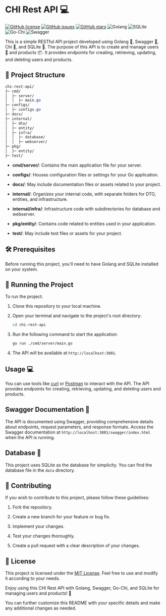 # CHI Rest API :computer:

[![GitHub license](https://img.shields.io/badge/license-MIT-blue.svg)](https://github.com/breno5g/chi-rest-api/blob/main/LICENSE)
[![GitHub issues](https://img.shields.io/github/issues/breno5g/chi-rest-api)](https://github.com/breno5g/chi-rest-api/issues)
[![GitHub stars](https://img.shields.io/github/stars/breno5g/chi-rest-api)](https://github.com/breno5g/chi-rest-api/stargazers)
![Golang](https://img.shields.io/badge/Go-1.21.1-blue)
![SQLite](https://img.shields.io/badge/SQLite-3.36.0-blue)
![Go-Chi](https://img.shields.io/badge/Go--Chi-4.1.2-blue)
![Swagger](https://img.shields.io/badge/Swagger-2.0-blue)

This is a simple RESTful API project developed using Golang :rocket:, Swagger :bookmark_tabs:, Chi :construction_worker:, and SQLite :file_folder:. The purpose of this API is to create and manage users :busts_in_silhouette: and products :package:. It provides endpoints for creating, retrieving, updating, and deleting users and products.

## 📂 Project Structure

```css
chi-rest-api/
├─ cmd/
│  ├─ server/
│  │  ├─ main.go
├─ configs/
│  ├─ configs.go
├─ docs/
├─ internal/
│  ├─ dto/
│  ├─ entity/
│  ├─ infra/
│  │  ├─ database/
│  │  ├─ webserver/
├─ pkg/
│  ├─ entity/
├─ test/
```

- **cmd/server/**: Contains the main application file for your server.

- **configs/**: Houses configuration files or settings for your Go application.

- **docs/**: May include documentation files or assets related to your project.

- **internal/**: Organizes your internal code, with separate folders for DTO, entities, and infrastructure.

- **internal/infra/**: Infrastructure code with subdirectories for database and webserver.

- **pkg/entity/**: Contains code related to entities used in your application.

- **test/**: May include test files or assets for your project.

## 🛠️ Prerequisites

Before running this project, you'll need to have Golang and SQLite installed on your system.

## 🚀 Running the Project

To run the project:

1. Clone this repository to your local machine.

2. Open your terminal and navigate to the project's root directory:

   ```bash
   cd chi-rest-api
   ```

3. Run the following command to start the application:

   ```bash
   go run ./cmd/server/main.go
   ```

4. The API will be available at `http://localhost:3001`.

## Usage :computer:

You can use tools like [curl](https://curl.se/) or [Postman](https://www.postman.com/) to interact with the API. The API provides endpoints for creating, retrieving, updating, and deleting users and products.

## Swagger Documentation :book:

The API is documented using Swagger, providing comprehensive details about endpoints, request parameters, and response formats. Access the Swagger documentation at `http://localhost:3001/swagger/index.html` when the API is running.

## Database :file_folder:

This project uses SQLite as the database for simplicity. You can find the database file in the `data` directory.

## 🤝 Contributing

If you wish to contribute to this project, please follow these guidelines:

1. Fork the repository.

2. Create a new branch for your feature or bug fix.

3. Implement your changes.

4. Test your changes thoroughly.

5. Create a pull request with a clear description of your changes.

## 📄 License

This project is licensed under the [MIT License](LICENSE). Feel free to use and modify it according to your needs.

Enjoy using this CHI Rest API with Golang, Swagger, Go-Chi, and SQLite for managing users and products! :tada:

You can further customize this README with your specific details and make any additional changes as needed.
